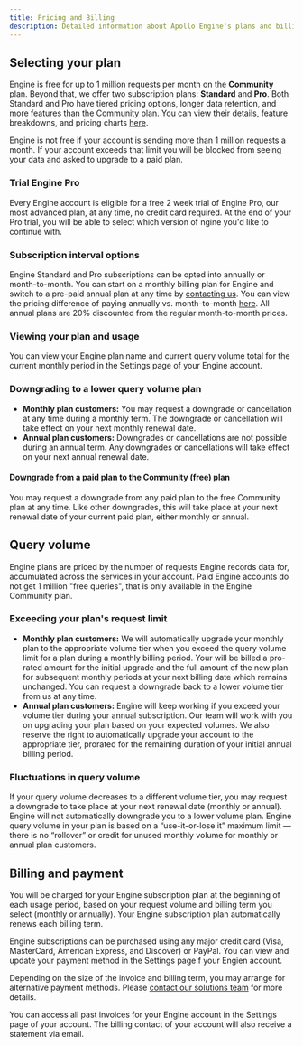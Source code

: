 ```yaml
---
title: Pricing and Billing
description: Detailed information about Apollo Engine's plans and billing.
---
```


## Selecting your plan

Engine is free for up to 1 million requests per month on the **Community** plan. Beyond that, we offer two subscription plans: **Standard** and **Pro**. Both Standard and Pro have tiered pricing options, longer data retention, and more features than the Community plan. You can view their details, feature breakdowns, and pricing charts <a href="https://www.apollographql.com/engine#plans" target="_blank">here</a>.

Engine is not free if your account is sending more than 1 million requests a month. If your account exceeds that limit you will be blocked from seeing your data and asked to upgrade to a paid plan.

### Trial Engine Pro

Every Engine account is eligible for a free 2 week trial of Engine Pro, our most advanced plan, at any time, no credit card required. At the end of your Pro trial, you will be able to select which version of ngine you'd like to continue with.

### Subscription interval options

Engine Standard and Pro subscriptions can be opted into annually or month-to-month. You can start on a monthly billing plan for Engine and switch to a pre-paid annual plan at any time by <a href="mailto:support@apollographql.com">contacting us</a>. You can view the pricing difference of paying annually vs. month-to-month [here](https://www.apollographql.com/engine#pricing). All annual plans are 20% discounted from the regular month-to-month prices. 

### Viewing your plan and usage

You can view your Engine plan name and current query volume total for the current monthly period in the Settings page of your Engine account.

### Downgrading to a lower query volume plan

* **Monthly plan customers:** You may request a downgrade or cancellation at any time during a monthly term. The downgrade or cancellation will take effect on your next monthly renewal date.
* **Annual plan customers:** Downgrades or cancellations are not possible during an annual term. Any downgrades or cancellations will take effect on your next annual renewal date.

#### Downgrade from a paid plan to the Community (free) plan

You may request a downgrade from any paid plan to the free Community plan at any time. Like other downgrades, this will take place at your next renewal date of your current paid plan, either monthly or annual.

## Query volume

Engine plans are priced by the number of requests Engine records data for, accumulated across the services in your account. Paid Engine accounts do not get 1 million "free queries", that is only available in the Engine Community plan.

### Exceeding your plan's request limit

* **Monthly plan customers:** We will automatically upgrade your monthly plan to the appropriate volume tier when you exceed the query volume limit for a plan during a monthly billing period. Your will be billed a pro-rated amount for the initial upgrade and the full amount of the new plan for subsequent monthly periods at your next billing date which remains unchanged. You can request a downgrade back to a lower volume tier from us at any time.
* **Annual plan customers:** Engine will keep working if you exceed your volume tier during your annual subscription. Our team will work with you on upgrading your plan based on your expected volumes. We also reserve the right to automatically upgrade your account to the appropriate tier, prorated for the remaining duration of your initial annual billing period.

### Fluctuations in query volume

If your query volume decreases to a different volume tier, you may request a downgrade to take place at your next renewal date (monthly or annual). Engine will not automatically downgrade you to a lower volume plan. Engine query volume in your plan is based on a “use-it-or-lose it” maximum limit — there is no “rollover” or credit for unused monthly volume for monthly or annual plan customers.

## Billing and payment

You will be charged for your Engine subscription plan at the beginning of each usage period, based on your request volume and billing term you select (monthly or annually). Your Engine subscription plan automatically renews each billing term.

Engine subscriptions can be purchased using any major credit card (Visa, MasterCard, American Express, and Discover) or PayPal. You can view and update your payment method in the Settings page f your Engien account.

Depending on the size of the invoice and billing term, you may arrange for alternative payment methods. Please <a href="mailto:support@apollographql.com">contact our solutions team</a> for more details.

You can access all past invoices for your Engine account in the Settings page of your account. The billing contact of your account will also receive a statement via email.

